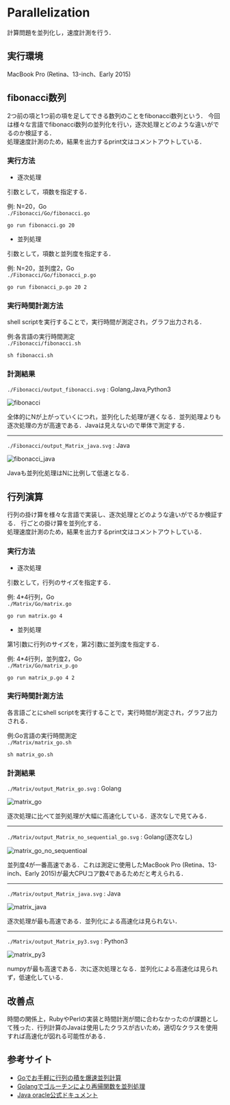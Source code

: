 # Parallelization
計算問題を並列化し，速度計測を行う．

## 実行環境
MacBook Pro (Retina、13-inch、Early 2015)

## fibonacci数列
2つ前の項と1つ前の項を足してできる数列のことをfibonacci数列という．
今回は様々な言語でfibonacci数列の並列化を行い，逐次処理とどのような違いがでるのか検証する．  
処理速度計測のため，結果を出力するprint文はコメントアウトしている．

### 実行方法 
- 逐次処理

引数として，項数を指定する．

例: N=20，Go  
```./Fibonacci/Go/fibonacci.go```
```
go run fibonacci.go 20
```

- 並列処理

引数として，項数と並列度を指定する．

例: N=20，並列度2，Go  
```./Fibonacci/Go/fibonacci_p.go```
```
go run fibonacci_p.go 20 2
```

### 実行時間計測方法
shell scriptを実行することで，実行時間が測定され，グラフ出力される．

例:各言語の実行時間測定  
```./Fibonacci/fibonacci.sh```
```
sh fibonacci.sh
```

### 計測結果

```./Fibonacci/output_fibonacci.svg``` : Golang,Java,Python3

![fibonacci](https://github.com/e165726/Parallelization/blob/master/Fibonacci/output_fibonacci.svg)

全体的にNが上がっていくにつれ，並列化した処理が遅くなる．並列処理よりも逐次処理の方が高速である．Javaは見えないので単体で測定する．
___

```./Fibonacci/output_Matrix_java.svg``` : Java

![fibonacci_java](https://github.com/e165726/Parallelization/blob/master/Fibonacci/output_fibonacci_java.svg)

Javaも並列化処理はNに比例して低速となる．

## 行列演算
行列の掛け算を様々な言語で実装し、逐次処理とどのような違いがでるか検証する．
行ごとの掛け算を並列化する．  
処理速度計測のため，結果を出力するprint文はコメントアウトしている．

### 実行方法

- 逐次処理

引数として，行列のサイズを指定する．

例: 4*4行列，Go  
```./Matrix/Go/matrix.go```
```
go run matrix.go 4
```

- 並列処理

 第1引数に行列のサイズを，第2引数に並列度を指定する．

 例: 4*4行列，並列度2，Go  
```./Matrix/Go/matrix_p.go```
```
go run matrix_p.go 4 2 
```

### 実行時間計測方法

各言語ごとにshell scriptを実行することで，実行時間が測定され，グラフ出力される．

例:Go言語の実行時間測定  
```./Matrix/matrix_go.sh```
```
sh matrix_go.sh 
```

### 計測結果

```./Matrix/output_Matrix_go.svg``` : Golang

![matrix_go](https://github.com/e165726/Parallelization/blob/master/Matrix/output_Matrix_go.svg)

逐次処理に比べて並列処理が大幅に高速化している．逐次なしで見てみる．
___
```./Matrix/output_Matrix_no_sequential_go.svg``` : Golang(逐次なし)

![matrix_go_no_sequentioal](https://github.com/e165726/Parallelization/blob/master/Matrix/output_Matrix_no_sequential_go.svg)

並列度4が一番高速である．これは測定に使用したMacBook Pro (Retina、13-inch、Early 2015)が最大CPUコア数4であるためだと考えられる．
___

```./Matrix/output_Matrix_java.svg``` : Java

![matrix_java](https://github.com/e165726/Parallelization/blob/master/Matrix/output_Matrix_java.svg)

逐次処理が最も高速である．並列化による高速化は見られない．
___

```./Matrix/output_Matrix_py3.svg``` : Python3

![matrix_py3](https://github.com/e165726/Parallelization/blob/master/Matrix/output_Matrix_py3.svg)

numpyが最も高速である．次に逐次処理となる．並列化による高速化は見られず，低速化している．

## 改善点
時間の関係上，RubyやPerlの実装と時間計測が間に合わなかったのが課題として残った．行列計算のJavaは使用したクラスが古いため，適切なクラスを使用すれば高速化が図れる可能性がある．

## 参考サイト
 - [Goでお手軽に行列の積を爆速並列計算](https://qiita.com/hamadu/items/fce4ee1e4b5c2c2d24df)
 - [Golangでゴルーチンにより再帰関数を並列処理](https://qiita.com/hiroykam/items/fdbb68ea21e5c67b8225)
 - [Java oracle公式ドキュメント](https://docs.oracle.com/javase/jp/8/docs/api/java/util/concurrent/RecursiveTask.html)
 
